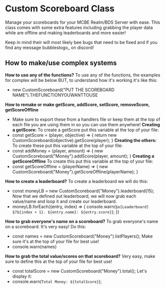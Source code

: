 # Custom Scoreboard Class

Manage your scoreboards for your MCBE Realm/BDS Server with ease. This class comes with some extra features including grabbing the player data while are offline and making leaderboards and more easier!

Keep in mind their will most likely bee bugs that need to be fixed and if you find any message bubblestogo_ on discord!

## How to make/use complex systems
**How to use any of the functions?**
To use any of the functions, the examples for complex will be below BUT, to understand how it's working it's like this:
- new CustomScoreboard("PUT THE SCOREBOARD NAME").THEFUNCTIONYOUWANTTOUSE

**How to remake or make getScore, addScore, setScore, removeScore, getScoreOffline**

- Make sure to export these from a handlers file or keep them at the top of each file you are using them in so you can use them anywhere!
**Creating a getScore:**
To create a getScore put this variable at the top of your file:
- const getScore = (player, objective) => { return new CustomScoreboard(objective).getScore(player); }
**Creating the others:**
To create these put this variable at the top of your file:
- const addMoney = (player, amount) => { new CustomScoreboard("Money").addScore(player, amount); }
**Creating a getScoreOffline**
To create this put this variable at the top of your file:
- const getScoreOffline = (playerName) => { new CustomScoreboard("Money").getScoreOffline(playerName); }

**How to create a leaderboard?**
To create a leaderboard we will do this:
- const moneyLB = new CustomScoreboard("Money").leaderboard(15);
Now that we defined out leaderboard, we will now grab each value/name and loop it and create our leaderboard.
- moneyLB.forEach((entry, index) => { console.warn(`§e[Leaderboard] §7${index + 1}. ${entry.name}: ${entry.score}`); })

**How to grab everyone's name on a scoreboard?**
To grab everyone's name on a scoreboard. It's very easy! Do this:
- const names = new CustomScoreboard("Money").listPlayers();
Make sure it's at the top of your file for best use!
- console.warn(names)

**How to grab the total value/scores on that scoreboard?**
Very easy, make sure to define this at the top of your file for best use!
- const totalScore = new CustomScoreboard("Money").total();
Let's display it:
- console.warn(`Total Money: ${totalScore}`);
